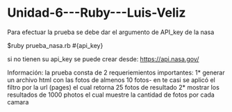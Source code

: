 # Unidad-6---Ruby---Luis-Veliz
Para efectuar la prueba se debe dar el argumento de API_key de la nasa

$ruby prueba_nasa.rb #{api_key}

si no tienen su api_key se puede crear desde: 
https://api.nasa.gov/


Información:
la prueba consta de 2 requeriemientos importantes:
1* generar un archivo html con las fotos de almenos 10 fotos- en  te casi se aplicó el filtro por la url (pages) el cual retorna 25 fotos de resultado
2* mostrar los resultados de 1000 photos el cual muestre la cantidad de fotos por cada camara
